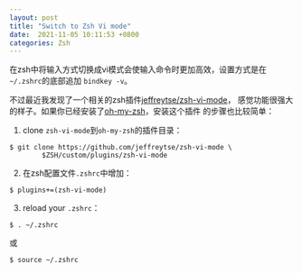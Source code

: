 ```yaml
---
layout: post
title: "Switch to Zsh Vi mode"
date:  2021-11-05 10:11:53 +0800
categories: Zsh
---
```


在zsh中将输入方式切换成vi模式会使输入命令时更加高效，设置方式是在`~/.zshrc`的底部追加
`bindkey -v`。

不过最近我发现了一个相关的zsh插件[jeffreytse/zsh-vi-mode](https://github.com/jeffreytse/zsh-vi-mode)，
感觉功能很强大的样子。如果你已经安装了[oh-my-zsh](https://github.com/ohmyzsh/ohmyzsh)，安装这个插件
的步骤也比较简单：

1. clone `zsh-vi-mode`到`oh-my-zsh`的插件目录：
```
$ git clone https://github.com/jeffreytse/zsh-vi-mode \
        $ZSH/custom/plugins/zsh-vi-mode
```

2. 在zsh配置文件`.zshrc`中增加：
```
$ plugins+=(zsh-vi-mode)
```

3. reload your `.zshrc`：
```
$ . ~/.zshrc
```
或
```
$ source ~/.zshrc
```
